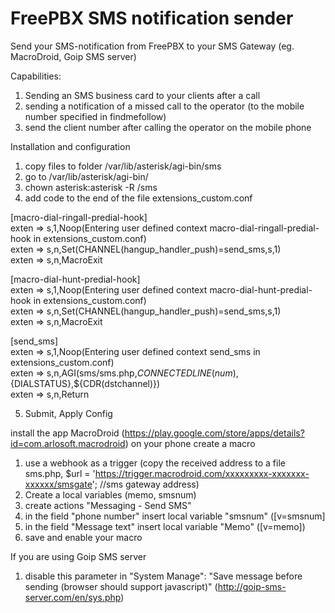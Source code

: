 # FreePBX SMS notification sender
Send your SMS-notification from FreePBX to your SMS Gateway (eg. MacroDroid, Goip SMS server)

Capabilities:
1. Sending an SMS business card to your clients after a call
2. sending a notification of a missed call to the operator (to the mobile number specified in findmefollow)
3. send the client number after calling the operator on the mobile phone

Installation and configuration

1. copy files to folder /var/lib/asterisk/agi-bin/sms
2. go to /var/lib/asterisk/agi-bin/
3. chown asterisk:asterisk -R /sms
4. add code to the end of the file extensions_custom.conf 

[macro-dial-ringall-predial-hook]  
exten => s,1,Noop(Entering user defined context macro-dial-ringall-predial-hook in extensions_custom.conf)  
exten => s,n,Set(CHANNEL(hangup_handler_push)=send_sms,s,1)  
exten => s,n,MacroExit  

[macro-dial-hunt-predial-hook]  
exten => s,1,Noop(Entering user defined context macro-dial-hunt-predial-hook in extensions_custom.conf)  
exten => s,n,Set(CHANNEL(hangup_handler_push)=send_sms,s,1)  
exten => s,n,MacroExit  

[send_sms]  
exten => s,1,Noop(Entering user defined context send_sms in extensions_custom.conf)  
exten => s,n,AGI(sms/sms.php,${CONNECTEDLINE(num)},${DIALSTATUS},${CDR(dstchannel)})  
exten => s,n,Return  

5. Submit, Apply Config


install the app MacroDroid (https://play.google.com/store/apps/details?id=com.arlosoft.macrodroid) on your phone 
create a macro 

1. use a webhook as a trigger (copy the received address to a file sms.php, $url = 'https://trigger.macrodroid.com/xxxxxxxxx-xxxxxxx-xxxxxx/smsgate'; //sms gateway address)
2. Create a local variables (memo, smsnum)
3. create actions "Messaging - Send SMS" 
4. in the field "phone number" insert local variable "smsnum" ([v=smsnum]
5. in the field "Message text" insert local variable "Memo" ([v=memo])
6. save and enable your macro


If you are using Goip SMS server
1. disable this parameter in "System Manage":  "Save message before sending (browser should support javascript)" (http://goip-sms-server.com/en/sys.php)
